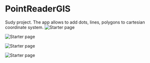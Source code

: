 # PointReaderGIS
Sudy project. The app allows to add dots, lines, polygons to cartesian coordinate system.
![Starter page](https://media.giphy.com/media/MO1gk5FCr2gDe0GlLr/giphy.gif)

![Starter page](https://media.giphy.com/media/nWzJ3AcYc4UvN8OhX7/giphy.gif)

![Starter page](https://media.giphy.com/media/EaPHAjjtUTKGkSO9Pv/giphy.gif)

![Starter page](https://media.giphy.com/media/SCn7SVjaU45HHS3sOX/giphy.gif)
